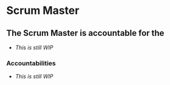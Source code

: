 Scrum Master
========================

## The Scrum Master is accountable for the 
* *This is still WIP*


### Accountabilities
* *This is still WIP*